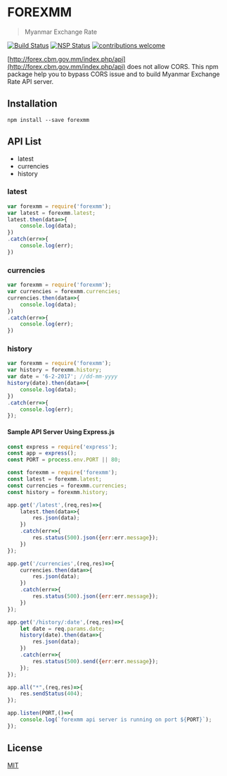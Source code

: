 # FOREXMM
> Myanmar Exchange Rate

[![Build Status][travis]][travis-url]
[![NSP Status][nsp]][nsp-url]
[![contributions welcome][contri]][contri-url]

[http://forex.cbm.gov.mm/index.php/api](http://forex.cbm.gov.mm/index.php/api) does not allow CORS. This npm package help you to bypass CORS issue and to build Myanmar Exchange Rate API server.

## Installation
```
npm install --save forexmm
```

## API List
- latest
- currencies
- history

### latest
```javascript
var forexmm = require('forexmm');
var latest = forexmm.latest;
latest.then(data=>{
	console.log(data);
})
.catch(err=>{
	console.log(err);
})
```

### currencies
```javascript
var forexmm = require('forexmm');
var currencies = forexmm.currencies;
currencies.then(data=>{
	console.log(data);
})
.catch(err=>{
	console.log(err);
})
```

### history
```javascript
var forexmm = require('forexmm');
var history = forexmm.history;
var date = '6-2-2017'; //dd-mm-yyyy
history(date).then(data=>{
	console.log(data);
})
.catch(err=>{
	console.log(err);
});
```

#### Sample API Server Using Express.js
```javascript
const express = require('express');
const app = express();
const PORT = process.env.PORT || 80;

const forexmm = require('forexmm');
const latest = forexmm.latest;
const currencies = forexmm.currencies;
const history = forexmm.history;

app.get('/latest',(req,res)=>{
	latest.then(data=>{
		res.json(data);
	})
	.catch(err=>{
		res.status(500).json({err:err.message});
	})
});

app.get('/currencies',(req,res)=>{
	currencies.then(data=>{
		res.json(data);
	})
	.catch(err=>{
		res.status(500).json({err:err.message});
	})
});

app.get('/history/:date',(req,res)=>{
	let date = req.params.date;
	history(date).then(data=>{
		res.json(data);
	})
	.catch(err=>{
		res.status(500).send({err:err.message});
	});
});

app.all("*",(req,res)=>{
	res.sendStatus(404);
});

app.listen(PORT,()=>{
	console.log(`forexmm api server is running on port ${PORT}`);
});
```

## License
[MIT](./lICENSE)

[contri]: https://img.shields.io/badge/contributions-welcome-brightgreen.svg?style=flat
[contri-url]: https://github.com/AungMyoKyaw/forexmm/issues
[nsp]: https://nodesecurity.io/orgs/aung-myo-kyaw/projects/33eab043-23a0-4fff-a650-57066c299938/badge
[nsp-url]: https://nodesecurity.io/orgs/aung-myo-kyaw/projects/33eab043-23a0-4fff-a650-57066c299938
[travis]: https://travis-ci.org/AungMyoKyaw/forexmm.svg?branch=master
[travis-url]: https://travis-ci.org/AungMyoKyaw/forexmm
